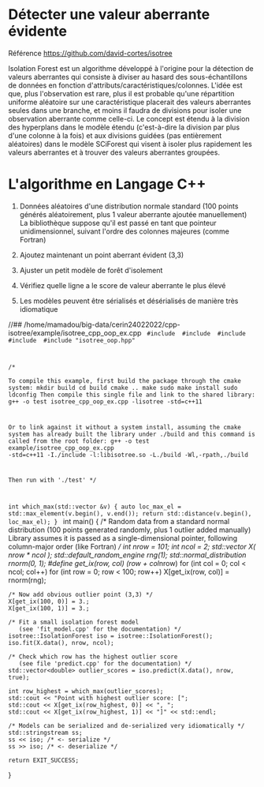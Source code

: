 
# Détecter une valeur aberrante évidente

Référence https://github.com/david-cortes/isotree

Isolation Forest est un algorithme développé à l'origine pour la détection de valeurs aberrantes qui consiste à diviser au hasard des sous-échantillons de données en fonction d'attributs/caractéristiques/colonnes. L'idée est que, plus l'observation est rare, plus il est probable qu'une répartition uniforme aléatoire sur une caractéristique placerait des valeurs aberrantes seules dans une branche, et moins il faudra de divisions pour isoler une observation aberrante comme celle-ci. Le concept est étendu à la division des hyperplans dans le modèle étendu (c'est-à-dire la division par plus d'une colonne à la fois) et aux divisions guidées (pas entièrement aléatoires) dans le modèle SCiForest qui visent à isoler plus rapidement les valeurs aberrantes et à trouver des valeurs aberrantes groupées.

# L'algorithme en Langage C++

1. Données aléatoires d'une distribution normale standard (100 points générés aléatoirement, plus 1 valeur aberrante ajoutée manuellement) La bibliothèque suppose qu'il est passé en tant que pointeur unidimensionnel, suivant l'ordre des colonnes majeures (comme Fortran)

2. Ajoutez maintenant un point aberrant évident (3,3)

3. Ajuster un petit modèle de forêt d'isolement

4. Vérifiez quelle ligne a le score de valeur aberrante le plus élevé

5. Les modèles peuvent être sérialisés et désérialisés de manière très idiomatique

<p>
      
//## /home/mamadou/big-data/cerin24022022/cpp-isotree/example/isotree_cpp_oop_ex.cpp
<code>
#include <random>
#include <algorithm>
#include <iostream>
#include <sstream>
#include "isotree_oop.hpp"

/*  
      To compile this example, first build the package through the cmake system:
      mkdir build
      cd build
      cmake ..
      make
      sudo make install
      sudo ldconfig
   Then compile this single file and link to the shared library:
     g++ -o test isotree_cpp_oop_ex.cpp -lisotree -std=c++11

   Or to link against it without a system install, assuming the cmake system
   has already built the library under ./build and this command is called from
   the root folder:
     g++ -o test example/isotree_cpp_oop_ex.cpp -std=c++11 -I./include -l:libisotree.so -L./build -Wl,-rpath,./build

   Then run with './test'
*/

int which_max(std::vector<double> &v)
{
    auto loc_max_el = std::max_element(v.begin(), v.end());
    return std::distance(v.begin(), loc_max_el);
}
      </code>
int main()
{
    /* Random data from a standard normal distribution
       (100 points generated randomly, plus 1 outlier added manually)
       Library assumes it is passed as a single-dimensional pointer,
       following column-major order (like Fortran) */
    int nrow = 101;
    int ncol = 2;
    std::vector<double> X( nrow * ncol );
    std::default_random_engine rng(1);
    std::normal_distribution<double> rnorm(0, 1);
    #define get_ix(row, col) (row + col*nrow)
    for (int col = 0; col < ncol; col++)
        for (int row = 0; row < 100; row++)
            X[get_ix(row, col)] = rnorm(rng);

    /* Now add obvious outlier point (3,3) */
    X[get_ix(100, 0)] = 3.;
    X[get_ix(100, 1)] = 3.;

    /* Fit a small isolation forest model
       (see 'fit_model.cpp' for the documentation) */
    isotree::IsolationForest iso = isotree::IsolationForest();
    iso.fit(X.data(), nrow, ncol);

    /* Check which row has the highest outlier score
       (see file 'predict.cpp' for the documentation) */
    std::vector<double> outlier_scores = iso.predict(X.data(), nrow, true);

    int row_highest = which_max(outlier_scores);
    std::cout << "Point with highest outlier score: [";
    std::cout << X[get_ix(row_highest, 0)] << ", ";
    std::cout << X[get_ix(row_highest, 1)] << "]" << std::endl;

    /* Models can be serialized and de-serialized very idiomatically */
    std::stringstream ss;
    ss << iso; /* <- serialize */
    ss >> iso; /* <- deserialize */

    return EXIT_SUCCESS;
}

</p>
